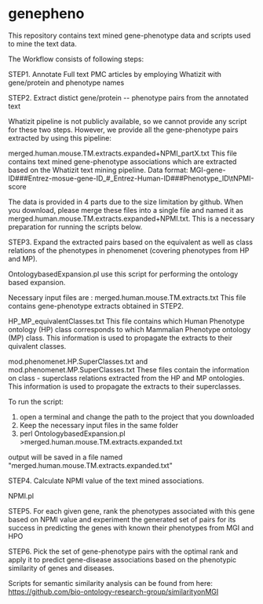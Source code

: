 # genepheno
This repository contains text mined gene-phenotype data and scripts used to mine the text data.

The Workflow consists of following steps:

STEP1. Annotate Full text PMC articles by employing Whatizit with gene/protein and phenotype names 

STEP2. Extract distict gene/protein -- phenotype pairs from the annotated text

Whatizit pipeline is not publicly available, so we cannot provide any script for these two steps. However, we provide all the gene-phenotype pairs extracted by using this pipeline:

merged.human.mouse.TM.extracts.expanded+NPMI_partX.txt
This file contains text mined gene-phenotype associations which are extracted based on the Whatizit text mining pipeline.
Data format:
MGI-gene-ID###Entrez-mosue-gene-ID_#_Entrez-Human-ID###Phenotype_ID\tNPMI-score

The data is provided in 4 parts due to the size limitation by github. When you download, please merge these files into a single file and named it as merged.human.mouse.TM.extracts.expanded+NPMI.txt. This is a necessary preparation for running the scripts below.

STEP3. Expand the extracted pairs based on the equivalent as well as class relations of the phenotypes in phenomenet (covering phenotypes from HP and MP).

OntologybasedExpansion.pl
use this script for performing the ontology based expansion.

Necessary input files are :
merged.human.mouse.TM.extracts.txt
This file contains gene-phenotype extracts obtained in STEP2.

HP_MP_equivalentClasses.txt
This file contains which Human Phenotype ontology (HP) class corresponds to which Mammalian Phenotype ontology (MP) class.
This information is used to propagate the extracts to their quivalent classes.

mod.phenomenet.HP.SuperClasses.txt and mod.phenomenet.MP.SuperClasses.txt
These files contain the information on class - superclass relations extracted from the HP and MP ontologies. This information is used to propagate the extracts to their superclasses.

To run the script:
1. open a terminal and change the path to the project that you downloaded
2. Keep the necessary input files in the same folder
3. perl OntologybasedExpansion.pl >merged.human.mouse.TM.extracts.expanded.txt

output will be saved in a file named "merged.human.mouse.TM.extracts.expanded.txt"

STEP4. Calculate NPMI value of the text mined associations.

NPMI.pl

STEP5. For each given gene, rank the phenotypes associated with this gene based on NPMI value and experiment the generated set of pairs for its success in predicting the genes with known their phenotypes from MGI and HPO
  
STEP6. Pick the set of gene-phenotype pairs with the optimal rank and apply it to predict gene-disease associations based on the phenotypic similarity of genes and diseases.

Scripts for semantic similarity analysis can be found from here:
https://github.com/bio-ontology-research-group/similarityonMGI
